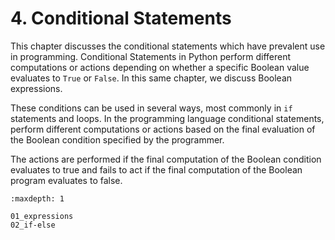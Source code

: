 # 4. Conditional Statements

This chapter discusses the conditional statements which have prevalent use in programming. Conditional Statements in Python perform different computations or actions depending on whether a specific Boolean value evaluates to `True` or `False`. In this same chapter, we discuss Boolean expressions.

These conditions can be used in several ways, most commonly in `if` statements and loops. In the programming language conditional statements, perform different computations or actions based on the final evaluation of the Boolean condition specified by the programmer.

The actions are performed if the final computation of the Boolean condition evaluates to true and fails to act if the final computation of the Boolean program evaluates to false.

```{toctree}
:maxdepth: 1

01_expressions
02_if-else
```
